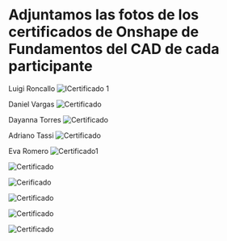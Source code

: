 # Adjuntamos las fotos de los certificados de Onshape de Fundamentos del CAD de cada participante


Luigi Roncallo 
![ICertificado 1](https://drive.usercontent.google.com/download?id=19THXTdlg_pn-IVLFRn4I-K1p_lLypRPZ)  

Daniel Vargas 
![Certificado](https://drive.usercontent.google.com/download?id=1qf0CnCTp9ml-mME2OJd671rskznKhG17)

Dayanna Torres
![Certificado](https://drive.usercontent.google.com/download?id=1KvF36jZHC9Ivmu22kf9GSEw1MTajpezP)

Adriano Tassi
![Certificado](https://drive.usercontent.google.com/download?id=1MiZ0StXJquQFgMYEFcbstE_AmvTD-Kr6&export=download&authuser=1)

Eva Romero
![Certificado1](https://drive.google.com/uc?export=view&id=1L188TBqPIScNQpV8ebT9wSJmNBsE67Cc)

![Certificado](https://drive.google.com/file/d/1L188TBqPIScNQpV8ebT9wSJmNBsE67Cc/view?usp=share_link)

![Cerificado](https://drive.google.com/file/d/1P1iyJ314CILff4IDPNKVpncBUyxaXlir/view?usp=share_link)

![Certificado](https://drive.google.com/file/d/1sPvd7jB2alZ2-t5-ughgiu-MrqohzJBC/view?usp=share_link)

![Certificado](https://drive.google.com/file/d/1ibP0lJawDxGB09Oy3CbXpFHP_S9epa2Z/view?usp=share_link)

![Certificado](https://drive.google.com/file/d/1qfP084yqRg7QLxVZ6oRWrQ19Y-tIlzNL/view?usp=share_link)
